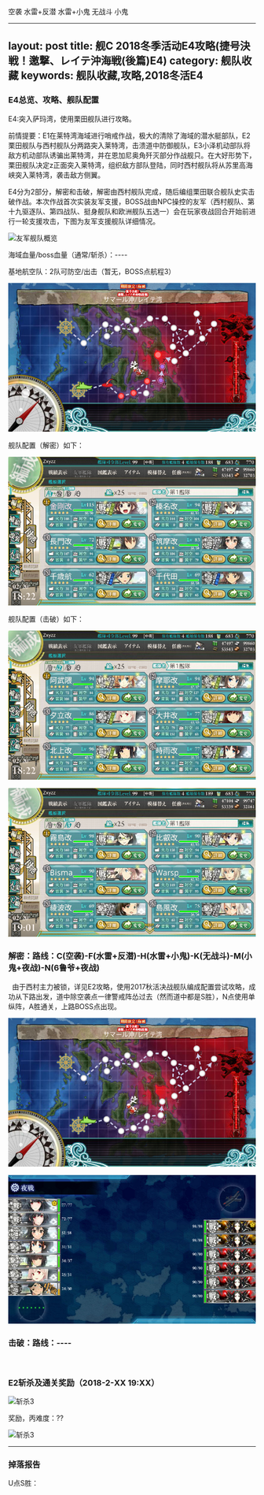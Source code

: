 空袭 水雷+反潜 水雷+小鬼 无战斗 小鬼

---
layout: post
title: 舰C 2018冬季活动E4攻略(捷号決戦！邀撃、レイテ沖海戦(後篇)E4)
category: 舰队收藏
keywords: 舰队收藏,攻略,2018冬活E4
---
### E4总览、攻略、舰队配置

E4:突入萨玛湾，使用栗田舰队进行攻略。

前情提要：E1在莱特湾海域进行哨戒作战，极大的清除了海域的潜水艇部队，E2栗田舰队与西村舰队分两路突入莱特湾，击溃道中防御舰队，E3小泽机动部队将敌方机动部队诱骗出莱特湾，并在恩加尼奥角歼灭部分作战舰只。在大好形势下，栗田舰队决定z正面突入莱特湾，组织敌方部队登陆，同时西村舰队将从苏里高海峡突入莱特湾，袭击敌方侧翼。

E4分为2部分，解密和击破，解密由西村舰队完成，随后编组栗田联合舰队史实击破作战。本次作战首次实装友军支援，BOSS战由NPC操控的友军（西村舰队、第十九驱逐队、第四战队、挺身舰队和欧洲舰队五选一）会在玩家夜战回合开始前进行一轮支援攻击，下图为友军支援舰队详细情况。

![友军舰队概览](http://img.ngacn.cc/attachments/mon_201802/18/-4ada3Q5-1i2gKzT3cSjf-7y.png)

海域血量/boss血量（通常/斩杀）：----

基地航空队：2队可防空/出击（暂无，BOSS点航程3）

![海图](https://raw.githubusercontent.com/XSG-Windy/XSG-Windy.github.io/master/_posts/picdata-no%20artical/kancolle-2018winter4001.png)

舰队配置（解密）如下：

![舰队配置](https://raw.githubusercontent.com/XSG-Windy/XSG-Windy.github.io/master/_posts/picdata-no%20artical/kancolle-2018winter4002.png)

舰队配置（击破）如下：

![舰队配置](https://raw.githubusercontent.com/XSG-Windy/XSG-Windy.github.io/master/_posts/picdata-no%20artical/kancolle-2018winter4003.png)

![舰队配置](https://raw.githubusercontent.com/XSG-Windy/XSG-Windy.github.io/master/_posts/picdata-no%20artical/kancolle-2018winter4004.png)


### 解密：路线：C(空袭)-F(水雷+反潜)-H(水雷+小鬼)-K(无战斗)-M(小鬼+夜战)-N(6鲁爷+夜战)
 
由于西村主力被锁，详见E2攻略，使用2017秋活决战舰队编成配置尝试攻略，成功从下路出发，道中除空袭点一律警戒阵怂过去（然而道中都是S胜），N点使用单纵阵，A胜通关，上路BOSS点出现。

![西村出发图](https://raw.githubusercontent.com/XSG-Windy/XSG-Windy.github.io/master/_posts/picdata-no%20artical/kancolle-2018winter4005.png)

![N点配置](https://raw.githubusercontent.com/XSG-Windy/XSG-Windy.github.io/master/_posts/picdata-no%20artical/kancolle-2018winter4006.png)

### 击破：路线：----
 

### E2斩杀及通关奖励（2018-2-XX 19:XX）

![斩杀3](https://raw.githubusercontent.com/XSG-Windy/XSG-Windy.github.io/master/_posts/picdata-no%20artical/kancolle-2018winter307.png)


奖励，丙难度：??

![斩杀3](https://raw.githubusercontent.com/XSG-Windy/XSG-Windy.github.io/master/_posts/picdata-no%20artical/kancolle-2018winter308.png)

---

### 掉落报告

U点S胜：
 

